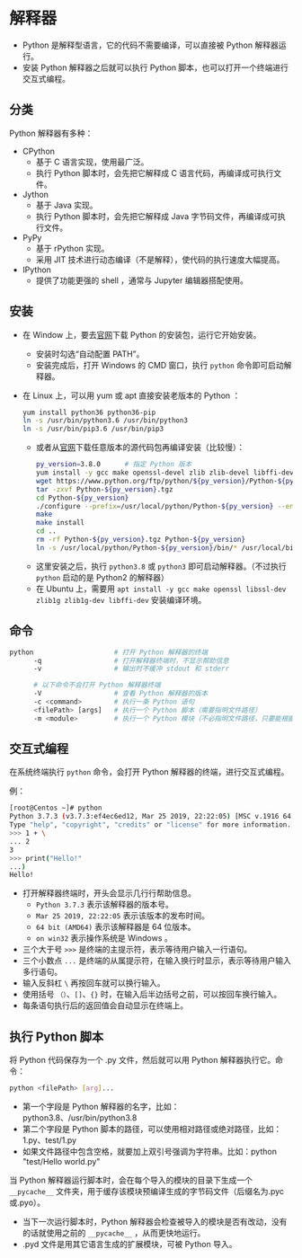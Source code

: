 # 解释器

- Python 是解释型语言，它的代码不需要编译，可以直接被 Python 解释器运行。
- 安装 Python 解释器之后就可以执行 Python 脚本，也可以打开一个终端进行交互式编程。

## 分类

Python 解释器有多种：
- CPython
  - 基于 C 语言实现，使用最广泛。
  - 执行 Python 脚本时，会先把它解释成 C 语言代码，再编译成可执行文件。
- Jython
  - 基于 Java 实现。
  - 执行 Python 脚本时，会先把它解释成 Java 字节码文件，再编译成可执行文件。
- PyPy
  - 基于 rPython 实现。
  - 采用 JIT 技术进行动态编译（不是解释），使代码的执行速度大幅提高。
- IPython
  - 提供了功能更强的 shell ，通常与 Jupyter 编辑器搭配使用。

## 安装

- 在 Window 上，要去[官网](https://www.python.org/downloads/windows/)下载 Python 的安装包，运行它开始安装。
  - 安装时勾选“自动配置 PATH”。
  - 安装完成后，打开 Windows 的 CMD 窗口，执行 `python` 命令即可启动解释器。
  
- 在 Linux 上，可以用 yum 或 apt 直接安装老版本的 Python ：
    ```sh
    yum install python36 python36-pip
    ln -s /usr/bin/python3.6 /usr/bin/python3
    ln -s /usr/bin/pip3.6 /usr/bin/pip3
    ```
  - 或者从[官网](https://www.python.org/downloads/source/)下载任意版本的源代码包再编译安装（比较慢）：
    ```sh
    py_version=3.8.0      # 指定 Python 版本
    yum install -y gcc make openssl-devel zlib zlib-devel libffi-devel    # 安装编译环境
    wget https://www.python.org/ftp/python/${py_version}/Python-${py_version}.tgz
    tar -zxvf Python-${py_version}.tgz
    cd Python-${py_version}
    ./configure --prefix=/usr/local/python/Python-${py_version} --enable-optimizations --with-ensurepip=install
    make
    make install
    cd ..
    rm -rf Python-${py_version}.tgz Python-${py_version}
    ln -s /usr/local/python/Python-${py_version}/bin/* /usr/local/bin/
    ```
  - 这里安装之后，执行 `python3.8` 或 `python3` 即可启动解释器。（不过执行 `python` 启动的是 Python2 的解释器）
  - 在 Ubuntu 上，需要用 `apt install -y gcc make openssl libssl-dev zlib1g zlib1g-dev libffi-dev` 安装编译环境。

## 命令

```sh
python                    # 打开 Python 解释器的终端
      -q                  # 打开解释器终端时，不显示帮助信息
      -v                  # 输出时不缓冲 stdout 和 stderr

      # 以下命令不会打开 Python 解释器终端
      -V                  # 查看 Python 解释器的版本
      -c <command>        # 执行一条 Python 语句
      <filePath> [args]   # 执行一个 Python 脚本（需要指明文件路径）
      -m <module>         # 执行一个 Python 模块（不必指明文件路径，只要能根据名字找到该模块）
```

## 交互式编程

在系统终端执行 `python` 命令，会打开 Python 解释器的终端，进行交互式编程。

例：
```sh
[root@Centos ~]# python
Python 3.7.3 (v3.7.3:ef4ec6ed12, Mar 25 2019, 22:22:05) [MSC v.1916 64 bit (AMD64)] on win32
Type "help", "copyright", "credits" or "license" for more information.
>>> 1 + \
... 2
3
>>> print("Hello!"
...)
Hello!
```

- 打开解释器终端时，开头会显示几行行帮助信息。
  - `Python 3.7.3` 表示该解释器的版本号。
  - `Mar 25 2019, 22:22:05` 表示该版本的发布时间。
  - `64 bit (AMD64)` 表示该解释器是 64 位版本。
  - `on win32` 表示操作系统是 Windows 。
- 三个大于号 `>>>` 是终端的主提示符，表示等待用户输入一行语句。
- 三个小数点 `...` 是终端的从属提示符，在输入换行时显示，表示等待用户输入多行语句。
- 输入反斜杠 `\` 再按回车就可以换行输入。
- 使用括号 `（）`、`[]`、`{}` 时，在输入后半边括号之前，可以按回车换行输入。
- 每条语句执行后的返回值会自动显示在终端上。

## 执行 Python 脚本

将 Python 代码保存为一个 .py 文件，然后就可以用 Python 解释器执行它。命令：
```sh
python <filePath> [arg]...
```
- 第一个字段是 Python 解释器的名字，比如：python3.8、/usr/bin/python3.8
- 第二个字段是 Python 脚本的路径，可以使用相对路径或绝对路径，比如：1.py、test/1.py
- 如果文件路径中包含空格，就要加上双引号强调为字符串。比如：python "test/Hello world.py"

当 Python 解释器运行脚本时，会在每个导入的模块的目录下生成一个 `__pycache__` 文件夹，用于缓存该模块预编译生成的字节码文件（后缀名为.pyc 或.pyo）。
- 当下一次运行脚本时，Python 解释器会检查被导入的模块是否有改动，没有的话就使用之前的 `__pycache__` ，从而更快地运行。
- .pyd 文件是用其它语言生成的扩展模块，可被 Python 导入。
